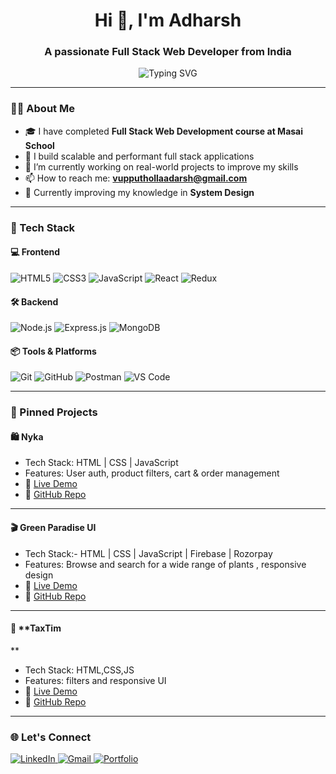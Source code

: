 <h1 align="center">Hi 👋, I'm Adharsh </h1>
<h3 align="center">A passionate Full Stack Web Developer from India</h3>

<p align="center">
  <img src="https://readme-typing-svg.herokuapp.com?font=Fira+Code&duration=2000&color=00F7FF&center=true&vCenter=true&lines=Full+Stack+Web+Developer;JavaScript+%7C+React+%7C+Node.js+%7C+MongoDB;Building+Projects+%26+Solving+Problems" alt="Typing SVG" />
</p>

---

### 🧑‍💻 About Me

- 🎓 I have completed **Full Stack Web Development course at Masai School**  
- 💼 I build scalable and performant full stack applications  
- 🔭 I’m currently working on real-world projects to improve my skills  
- 📫 How to reach me: **vupputhollaadarsh@gmail.com**  
- 🌱 Currently improving my knowledge in **System Design**

---

### 🚀 Tech Stack

#### 💻 Frontend
![HTML5](https://img.shields.io/badge/-HTML5-E34F26?style=flat&logo=html5&logoColor=white)
![CSS3](https://img.shields.io/badge/-CSS3-1572B6?style=flat&logo=css3)
![JavaScript](https://img.shields.io/badge/-JavaScript-F7DF1E?style=flat&logo=javascript&logoColor=black)
![React](https://img.shields.io/badge/-React-61DAFB?style=flat&logo=react)
![Redux](https://img.shields.io/badge/-Redux-764ABC?style=flat&logo=redux)

#### 🛠️ Backend
![Node.js](https://img.shields.io/badge/-Node.js-339933?style=flat&logo=node.js)
![Express.js](https://img.shields.io/badge/-Express.js-000000?style=flat&logo=express)
![MongoDB](https://img.shields.io/badge/-MongoDB-47A248?style=flat&logo=mongodb)


#### 📦 Tools & Platforms
![Git](https://img.shields.io/badge/-Git-F05032?style=flat&logo=git)
![GitHub](https://img.shields.io/badge/-GitHub-181717?style=flat&logo=github)
![Postman](https://img.shields.io/badge/-Postman-FF6C37?style=flat&logo=postman)
![VS Code](https://img.shields.io/badge/-VS%20Code-007ACC?style=flat&logo=visual-studio-code)

---

### 📌 Pinned Projects

#### 🛍️ **Nyka**
- Tech Stack:  HTML | CSS | JavaScript
- Features: User auth, product filters, cart & order management
- 🔗 [Live Demo](https://nykastore.netlify.app/)
- 🔗 [GitHub Repo](https://github.com/vupputholla-adarsh/Nyka_Store)

---

#### 🎬 **Green Paradise UI**
- Tech Stack:- HTML | CSS | JavaScript | Firebase | Rozorpay
- Features: Browse and search for a wide range of plants
, responsive design
- 🔗 [Live Demo](https://geenparadise.netlify.app/)
- 🔗 [GitHub Repo](https://github.com/vupputholla-adarsh/Green_Paradise)

---

#### 📅 **TaxTim
**
- Tech Stack: HTML,CSS,JS
- Features:  filters and responsive UI
- 🔗 [Live Demo](https://super-peony-e095c9.netlify.app/)
- 🔗 [GitHub Repo](https://github.com/vupputholla-adarsh/TaxTim)

---


### 🌐 Let's Connect

<p>
  <a href="www.linkedin.com/in/vupputholla-adarsh" target="_blank">
    <img alt="LinkedIn" src="https://img.shields.io/badge/-LinkedIn-blue?style=flat&logo=linkedi" />
  </a>
  <a href="vupputhollaaradarsh@gmail.com">
    <img alt="Gmail" src="https://img.shields.io/badge/-Gmail-D14836?style=flat&logo=gmail&logoColor=white" />
  </a>
  <a href="https://vupputholla-adharsh.github.io/" target="_blank">
    <img alt="Portfolio" src="https://img.shields.io/badge/-Portfolio-black?style=flat&logo=firefox&logoColor=white" />
  </a>
</p>
